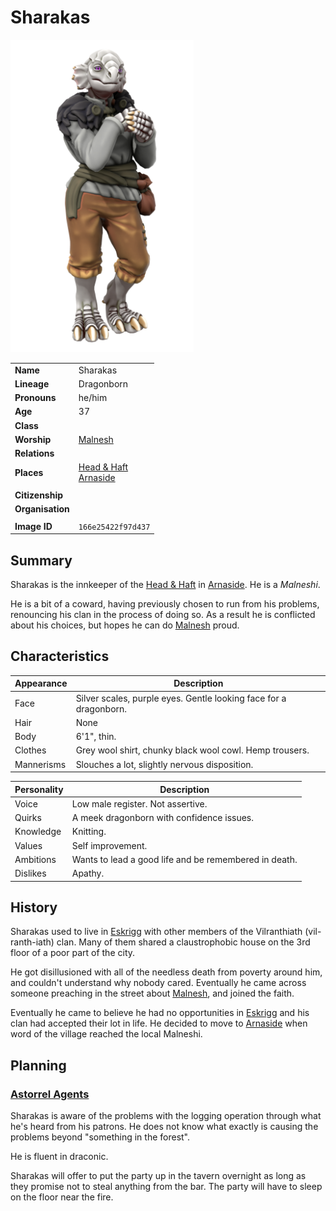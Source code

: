 # Sharakas

<img src="https://raw.githubusercontent.com/jesskelsall/astarus-images/main/characters/portraits/166e25422f97d437.png" height="500" />

|||
| --- | --- |
| **Name** | Sharakas | character.3
| **Lineage** | Dragonborn |
| **Pronouns** | he/him |
| **Age** | 37 |
| **Class** | |
| **Worship** | [Malnesh](../gods/deities/malnesh.md) |
| **Relations** | |
| **Places** | [Head & Haft](../places/buildings/inns-taverns/head-and-haft.md)<br>[Arnaside](../places/villages/arnaside.md) |
|||
| **Citizenship** | |
| **Organisation** | |
|||
| **Image ID** | `166e25422f97d437` |

## Summary

Sharakas is the innkeeper of the [Head & Haft](../places/buildings/inns-taverns/head-and-haft.md) in [Arnaside](../places/villages/arnaside.md). He is a *Malneshi*.

He is a bit of a coward, having previously chosen to run from his problems, renouncing his clan in the process of doing so. As a result he is conflicted about his choices, but hopes he can do [Malnesh](../gods/deities/malnesh.md) proud.

## Characteristics

| Appearance | Description |
| --- | --- |
| Face | Silver scales, purple eyes. Gentle looking face for a dragonborn. |
| Hair | None |
| Body | 6'1", thin. |
| Clothes | Grey wool shirt, chunky black wool cowl. Hemp trousers. |
| Mannerisms | Slouches a lot, slightly nervous disposition. |

| Personality | Description |
| --- | --- |
| Voice | Low male register. Not assertive. |
| Quirks | A meek dragonborn with confidence issues. |
| Knowledge | Knitting. |
| Values | Self improvement. |
| Ambitions | Wants to lead a good life and be remembered in death. |
| Dislikes | Apathy. |

## History

Sharakas used to live in [Eskrigg](../places/cities/eskrigg.md) with other members of the Vilranthiath (vil-ranth-iath) clan. Many of them shared a claustrophobic house on the 3rd floor of a poor part of the city.

He got disillusioned with all of the needless death from poverty around him, and couldn't understand why nobody cared. Eventually he came across someone preaching in the street about [Malnesh](../gods/deities/malnesh.md), and joined the faith.

Eventually he came to believe he had no opportunities in [Eskrigg](../places/cities/eskrigg.md) and his clan had accepted their lot in life. He decided to move to [Arnaside](../places/villages/arnaside.md) when word of the village reached the local Malneshi.

## Planning

### [Astorrel Agents](../campaigns/C2-astorrel-agents.md)

Sharakas is aware of the problems with the logging operation through what he's heard from his patrons. He does not know what exactly is causing the problems beyond "something in the forest".

He is fluent in draconic.

Sharakas will offer to put the party up in the tavern overnight as long as they promise not to steal anything from the bar. The party will have to sleep on the floor near the fire.
